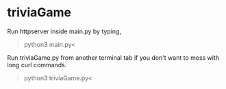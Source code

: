 # triviaGame

Run httpserver inside main.py by typing,
>python3 main.py<

Run triviaGame.py from another terminal tab if you don't want to mess with long curl commands.
>python3 triviaGame.py<
